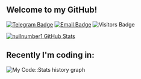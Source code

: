 
## Welcome to my GitHub!

[![Telegram Badge](https://img.shields.io/badge/-Telegram-0088cc?style=flat-square&labelColor=0088cc&logo=telegram&logoColor=white&link=https://t.me/nullnumber1)](https://t.me/nullnumber1)
[![Email Badge](https://img.shields.io/badge/-Email-c14438?style=flat-square&logo=Gmail&logoColor=white&link=mailto:artrom1511@gmail.com)](mailto:artrom1511@gmail.com)
![Visitors Badge](https://komarev.com/ghpvc/?username=nullnumber1&style=flat-square&label=Visitors)

<a href="https://github.com/nullnumber1">
  <img src="https://github-readme-stats.wegfan.vercel.app/api?username=nullnumber1&show_icons=true&count_private=true&include_all_commits=true" alt="nullnumber1 GitHub Stats" />
</a>

## Recently I'm coding in:

![My Code::Stats history graph](https://codestats-readme.wegfan.cn/history-graph/nullnumber1?max_languages=15)
